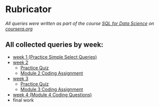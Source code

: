 # Rubricator

*All queries were written as part of the course [SQL for Data Science](https://www.coursera.org/learn/sql-for-data-science) on [coursera.org](https://www.coursera.org)*</br>

## All collected queries by week:

- [week 1 (Practice Simple Select Queries)](SQL_queries/WEEK_1.md)
- [week 2](SQL_queries/WEEK_2.md)
	- [Practice Quiz](SQL_queries/WEEK_2.md#practice-quiz)
	- [Module 2 Coding Assignment](SQL_queries/WEEK_2.md#module-2-coding-assignment)
- [week 3](SQL_queries/WEEK_3.md)
	- [Practice Quiz](SQL_queries/WEEK_3.md#practice-quiz)
	- [Module 3 Coding Assignment](SQL_queries/WEEK_3.md#module-3-coding-assignment)
- [week 4 (Module 4 Coding Questions)](SQL_queries/WEEK_4.md)
- final work